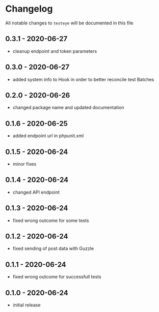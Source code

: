 # Changelog

All notable changes to `testeye` will be documented in this file

## 0.3.1 - 2020-06-27

- cleanup endpoint and token parameters
  

## 0.3.0 - 2020-06-27

- added system info to Hook in order to better reconcile test Batches


## 0.2.0 - 2020-06-26

- changed package name and updated documentation
  

## 0.1.6 - 2020-06-25

- added endpoint url in phpunit.xml

## 0.1.5 - 2020-06-24

- minor fixes


## 0.1.4 - 2020-06-24

- changed API endpoint


## 0.1.3 - 2020-06-24

- fixed wrong outcome for some tests
  

## 0.1.2 - 2020-06-24

- fixed sending of post data with Guzzle
  

## 0.1.1 - 2020-06-24

- fixed wrong outcome for successfull tests


## 0.1.0 - 2020-06-24

- initial release
